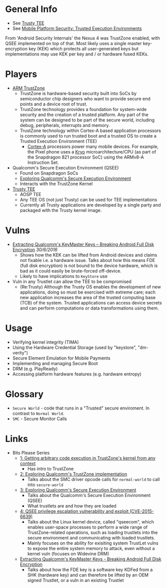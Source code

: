 # General Info

- See [Trusty TEE](https://source.android.com/security/trusty/index.html)
- See [Mobile Platform Security: Trusted Execution Environments](http://asokan.org/asokan/Padova2014/tutorial-mobileplatsec.pdf)

From 'Android Security Internals' the Nexus 4 was TrustZone enabled, with QSEE implemented on top of that. Most likely uses a single master key-encryption key (KEK) which protects all user-generated keys but implementations may use KEK per key and / or hardware fused KEKs.

# Players

- [ARM TrustZone](https://www.arm.com/products/security-on-arm/trustzone)
  - TrustZone is hardware-based security built into SoCs by semiconductor chip designers who want to provide secure end points and a device root of trust. 
  - TrustZone technology provides a foundation for system-wide security and the creation of a trusted platform. Any part of the system can be designed to be part of the secure world, including debug, peripherals, interrupts and memory.
  - TrustZone technology within Cortex-A based application processors is commonly used to run trusted boot and a trusted OS to create a Trusted Execution Environment (TEE)
    - [Cortex-A](https://www.arm.com/products/processors/cortex-a) processors power many mobile devices. For example, the Pixel phone uses a [Kryo](https://en.wikipedia.org/wiki/Kryo_(microarchitecture)) microarchitecture/CPU (as part of the Snapdragon 821 processor SoC) using the ARMv8-A Instruction Set. 
- Qualcomm's Secure Execution Environment (QSEE)
  - Found on Snapdragon SoCs
  - [Exploring Qualcomm's Secure Execution Environment](http://bits-please.blogspot.co.uk/2016/04/exploring-qualcomms-secure-execution.html)
  - Interacts with the TrustZone Kernel
- [Trusty TEE](https://source.android.com/security/trusty/)
  - AOSP TEE
  - Any TEE OS (not just Trusty) can be used for TEE implementations
  - Currently all Trusty applications are developed by a single party and packaged with the Trusty kernel image.


# Vulns

- [Extracting Qualcomm's KeyMaster Keys – Breaking Android Full Disk Encryption](https://news.ycombinator.com/item?id=12007923) _30/6/2016_
  - Shows how the KEK can be lifted from Android devices and claims not fixable i.e. a hardware issue. Talks about how this means FDE (full disk encryption) is not bound to the device hardware, which is bad as it could easily be brute-forced off-device. 
  - Likely to have implications to `KeyStore` use
- Vuln in any Trustlet can allow the TEE to be compromised
  - (Re:Trusty) Although the Trusty OS enables the development of new applications, doing so must be exercised with extreme care; each new application increases the area of the trusted computing base (TCB) of the system. Trusted applications can access device secrets and can perform computations or data transformations using them.
  
# Usage

- Verifying kernel integrity (TIMA)
- Using the Hardware Credential Storage (used by "keystore", "dm-verity")
- Secure Element Emulation for Mobile Payments
- Implementing and managing Secure Boot
- DRM (e.g. PlayReady)
- Accessing platform hardware features (e.g. hardware entropy)

# Glossary 

- `Secure World` - code that runs in a "Trusted" secure enviroment. In contrast to `Normal World`.
- `SMC` - Secure Monitor Calls

# Links

- Bits Please Series
  - [1: Getting arbitrary code execution in TrustZone's kernel from any context](http://bits-please.blogspot.co.uk/2015/03/getting-arbitrary-code-execution-in.html)
    - Has intro to TrustZone
  - [2: Exploring Qualcomm's TrustZone implementation](http://bits-please.blogspot.co.uk/2015/08/exploring-qualcomms-trustzone.html)
    - Talks about the SMC driver opcode calls for `normal-world` to call into `secure-world`
  - [3: Exploring Qualcomm's Secure Execution Environment](http://bits-please.blogspot.co.uk/2016/04/exploring-qualcomms-secure-execution.html)
    - Talks about the Qualcomm's Secure Execution Environment (QSEE)
    - What trustlets are and how they are loaded
  - [4: QSEE privilege escalation vulnerability and exploit (CVE-2015-6639)](http://bits-please.blogspot.co.uk/2016/05/qsee-privilege-escalation-vulnerability.html)
    - Talks about the Linux kernel device, called "qseecom", which enables user-space processes to perform a wide range of TrustZone-related operations, such as loading trustlets into the secure environment and communicating with loaded trustlets.
    - Mainly focuses on the ability for exisiting system TrustLet vulns to expose the entire system memory to attack, even without a kernel vuln (focuses on Widevine DRM)
  - [Extracting Qualcomm's KeyMaster Keys - Breaking Android Full Disk Encryption](http://bits-please.blogspot.co.uk/2016/06/extracting-qualcomms-keymaster-keys.html)
    - Talks about how the FDE key is a software key KDFed from a SHK (hardware key) and can therefore be lifted by an OEM signed Trustlet, or a vuln in an existing Trustlet
